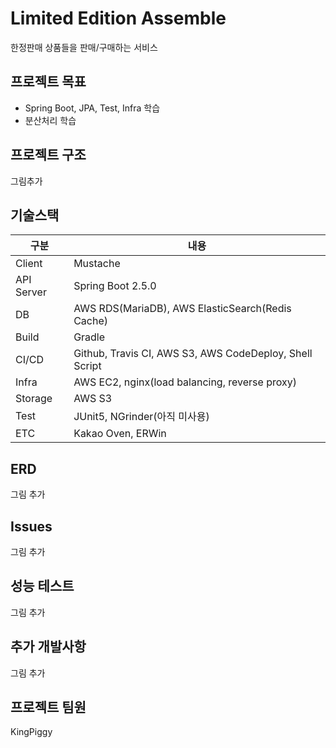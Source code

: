 # Limited Edition Assemble

한정판매 상품들을 판매/구매하는 서비스

## 프로젝트 목표
- Spring Boot, JPA, Test, Infra 학습
- 분산처리 학습

## 프로젝트 구조
그림추가

## 기술스택

|구분|내용|
|---|---|
|Client|Mustache|
|API Server|Spring Boot 2.5.0|
|DB|AWS RDS(MariaDB), AWS ElasticSearch(Redis Cache)|
|Build|Gradle|
|CI/CD|Github, Travis CI, AWS S3, AWS CodeDeploy, Shell Script|
|Infra|AWS EC2, nginx(load balancing, reverse proxy)|
|Storage|AWS S3|
|Test|JUnit5, NGrinder(아직 미사용)|
|ETC|Kakao Oven, ERWin|

## ERD
그림 추가

## Issues
그림 추가

## 성능 테스트
그림 추가

## 추가 개발사항
그림 추가

## 프로젝트 팀원
KingPiggy